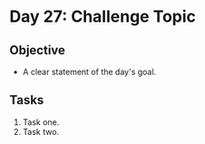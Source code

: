 # Day 27: Challenge Topic

## Objective

- A clear statement of the day's goal.

## Tasks

1. Task one.
2. Task two.
